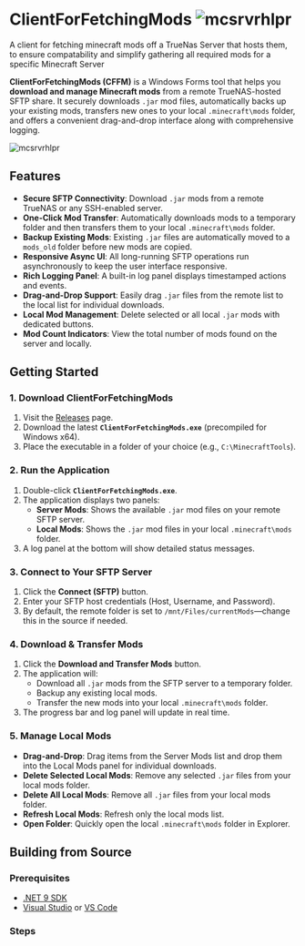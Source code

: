 # ClientForFetchingMods ![mcsrvrhlpr](https://github.com/user-attachments/assets/b9cd3be0-5275-430e-a88b-c0d115a4a4d3)


A client for fetching minecraft mods off a TrueNas Server that hosts them, to ensure compatability and simplify gathering all required mods for a specific Minecraft Server

**ClientForFetchingMods (CFFM)** is a Windows Forms tool that helps you **download and manage Minecraft mods** from a remote TrueNAS-hosted SFTP share. It securely downloads `.jar` mod files, automatically backs up your existing mods, transfers new ones to your local `.minecraft\mods` folder, and offers a convenient drag-and-drop interface along with comprehensive logging.

![mcsrvrhlpr](https://github.com/user-attachments/assets/0158557d-288d-44d4-9986-34c86527ecd8)

## Features

- **Secure SFTP Connectivity**: Download `.jar` mods from a remote TrueNAS or any SSH-enabled server.
- **One-Click Mod Transfer**: Automatically downloads mods to a temporary folder and then transfers them to your local `.minecraft\mods` folder.
- **Backup Existing Mods**: Existing `.jar` files are automatically moved to a `mods_old` folder before new mods are copied.
- **Responsive Async UI**: All long-running SFTP operations run asynchronously to keep the user interface responsive.
- **Rich Logging Panel**: A built-in log panel displays timestamped actions and events.
- **Drag-and-Drop Support**: Easily drag `.jar` files from the remote list to the local list for individual downloads.
- **Local Mod Management**: Delete selected or all local `.jar` mods with dedicated buttons.
- **Mod Count Indicators**: View the total number of mods found on the server and locally.

## Getting Started

### 1. Download ClientForFetchingMods

1. Visit the [Releases](https://github.com/YourUser/ClientForFetchingMods/releases) page.
2. Download the latest **`ClientForFetchingMods.exe`** (precompiled for Windows x64).
3. Place the executable in a folder of your choice (e.g., `C:\MinecraftTools`).

### 2. Run the Application

1. Double-click **`ClientForFetchingMods.exe`**.
2. The application displays two panels:
   - **Server Mods**: Shows the available `.jar` mod files on your remote SFTP server.
   - **Local Mods**: Shows the `.jar` mod files in your local `.minecraft\mods` folder.
3. A log panel at the bottom will show detailed status messages.

### 3. Connect to Your SFTP Server

1. Click the **Connect (SFTP)** button.
2. Enter your SFTP host credentials (Host, Username, and Password).
3. By default, the remote folder is set to `/mnt/Files/currentMods`—change this in the source if needed.

### 4. Download & Transfer Mods

1. Click the **Download and Transfer Mods** button.
2. The application will:
   - Download all `.jar` mods from the SFTP server to a temporary folder.
   - Backup any existing local mods.
   - Transfer the new mods into your local `.minecraft\mods` folder.
3. The progress bar and log panel will update in real time.

### 5. Manage Local Mods

- **Drag-and-Drop**: Drag items from the Server Mods list and drop them into the Local Mods panel for individual downloads.
- **Delete Selected Local Mods**: Remove any selected `.jar` files from your local mods folder.
- **Delete All Local Mods**: Remove all `.jar` files from your local mods folder.
- **Refresh Local Mods**: Refresh only the local mods list.
- **Open Folder**: Quickly open the local `.minecraft\mods` folder in Explorer.

## Building from Source

### Prerequisites

- [.NET 9 SDK](https://dotnet.microsoft.com/download/dotnet/9.0)
- [Visual Studio](https://visualstudio.microsoft.com/) or [VS Code](https://code.visualstudio.com/)

### Steps
